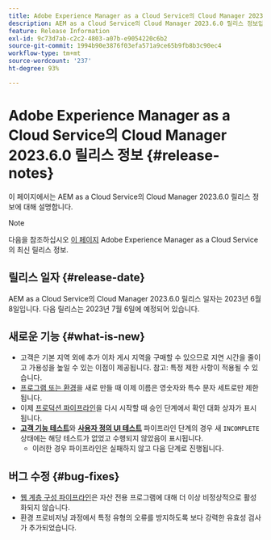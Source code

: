 ```yaml
---
title: Adobe Experience Manager as a Cloud Service의 Cloud Manager 2023.6.0 릴리스 정보
description: AEM as a Cloud Service의 Cloud Manager 2023.6.0 릴리스 정보입니다.
feature: Release Information
exl-id: 9c73d7ab-c2c2-4803-a07b-e9054220c6b2
source-git-commit: 1994b90e3876f03efa571a9ce65b9fb8b3c90ec4
workflow-type: tm+mt
source-wordcount: '237'
ht-degree: 93%

---
```



# Adobe Experience Manager as a Cloud Service의 Cloud Manager 2023.6.0 릴리스 정보 {#release-notes}

이 페이지에서는 AEM as a Cloud Service의 Cloud Manager 2023.6.0 릴리스 정보에 대해 설명합니다.

>[!NOTE]
>
>다음을 참조하십시오 [이 페이지](/help/release-notes/release-notes-cloud/release-notes-current.md) Adobe Experience Manager as a Cloud Service의 최신 릴리스 정보.

## 릴리스 일자 {#release-date}

AEM as a Cloud Service의 Cloud Manager 2023.6.0 릴리스 일자는 2023년 6월 8일입니다. 다음 릴리스는 2023년 7월 6일에 예정되어 있습니다.

## 새로운 기능 {#what-is-new}

* 고객은 기본 지역 외에 추가 이차 게시 지역을 구매할 수 있으므로 지연 시간을 줄이고 가용성을 높일 수 있는 이점이 제공됩니다. 참고: 특정 제한 사항이 적용될 수 있습니다.
* [프로그램 또는 환경](/help/implementing/cloud-manager/getting-access-to-aem-in-cloud/program-types.md)을 새로 만들 때 이제 이름은 영숫자와 특수 문자 세트로만 제한됩니다.
* 이제 [프로덕션 파이프라인](/help/implementing/cloud-manager/configuring-pipelines/configuring-production-pipelines.md)을 다시 시작할 때 승인 단계에서 확인 대화 상자가 표시됩니다.
* **[고객 기능 테스트](/help/implementing/cloud-manager/functional-testing.md#custom-functional-testing)**&#x200B;와 **[사용자 정의 UI 테스트](/help/implementing/cloud-manager/ui-testing.md)** 파이프라인 단계의 경우 새 `INCOMPLETE` 상태에는 해당 테스트가 없었고 수행되지 않았음이 표시됩니다.
   * 이러한 경우 파이프라인은 실패하지 않고 다음 단계로 진행됩니다.

## 버그 수정 {#bug-fixes}

* [웹 계층 구성 파이프라인](/help/implementing/cloud-manager/configuring-pipelines/introduction-ci-cd-pipelines.md#web-tier-config-pipelines)은 자산 전용 프로그램에 대해 더 이상 비정상적으로 활성화되지 않습니다.
* 환경 프로비저닝 과정에서 특정 유형의 오류를 방지하도록 보다 강력한 유효성 검사가 추가되었습니다.
